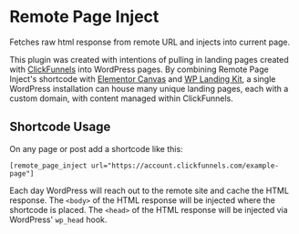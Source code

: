 # Remote Page Inject

Fetches raw html response from remote URL and injects into current page.

This plugin was created with intentions of pulling in landing pages created with [ClickFunnels](https://www.clickfunnels.com/) into WordPress pages. By combining Remote Page Inject's shortcode with [Elementor Canvas](https://elementor.com/help/using-elementors-canvas-page-template/) and [WP Landing Kit](https://themeisle.com/plugins/wp-landing-kit/), a single WordPress installation can house many unique landing pages, each with a custom domain, with content managed within ClickFunnels.

## Shortcode Usage

On any page or post add a shortcode like this:

```
[remote_page_inject url="https://account.clickfunnels.com/example-page"]
```

Each day WordPress will reach out to the remote site and cache the HTML response. The `<body>` of the HTML response will be injected where the shortcode is placed. The `<head>` of the HTML response will be injected via WordPress' `wp_head` hook.